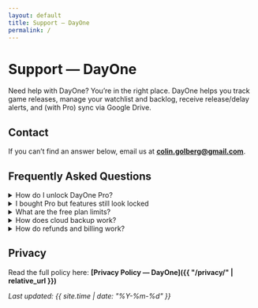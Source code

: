 ```yaml
---
layout: default
title: Support — DayOne
permalink: /
---
```


# Support — DayOne

Need help with DayOne? You’re in the right place. DayOne helps you track game releases, manage your watchlist and backlog, receive release/delay alerts, and (with Pro) sync via Google Drive.

## Contact
If you can’t find an answer below, email us at **colin.golberg@gmail.com**.

## Frequently Asked Questions

<details>
<summary>How do I unlock DayOne Pro?</summary>
<p>Try to add a 16th game to your watchlist or backlog, or go to Settings → Cloud backup. The Pro screen will appear. DayOne Pro is a one-time purchase (no subscription) that removes list limits and enables cloud backup.</p>
</details>

<details>
<summary>I bought Pro but features still look locked</summary>
<p>Open Settings → “Restore purchases”. Make sure you’re signed in with the same App Store / Google Play account used for the purchase and you have an internet connection.</p>
</details>

<details>
<summary>What are the free plan limits?</summary>
<p>You can track up to 15 games in your watchlist and 15 in your backlog. Release and delay alerts are included for those games.</p>
</details>

<details>
<summary>How does cloud backup work?</summary>
<p>Cloud backup (Pro) saves your lists to a dedicated folder in your Google Drive. DayOne has no access to your other files.</p>
</details>

<details>
<summary>How do refunds and billing work?</summary>
<p>All purchases are processed by Apple or Google. For iOS, see Apple Support; for Android, see Google Play Support. We’re happy to help with technical questions.</p>
</details>

## Privacy
Read the full policy here: **[Privacy Policy — DayOne]({{ "/privacy/" | relative_url }})**

_Last updated: {{ site.time | date: "%Y-%m-%d" }}_

